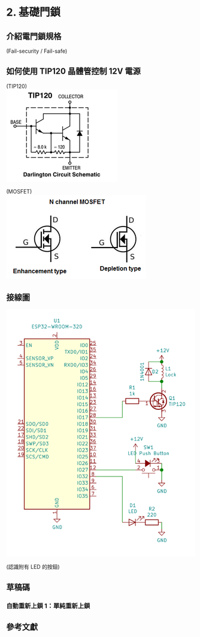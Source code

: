 # 2. 基礎門鎖

## 介紹電門鎖規格
(Fail-security / Fail-safe)  

## 如何使用 TIP120 晶體管控制 12V 電源
(TIP120)  
![TIP120](tip120.png "TIP120")

(MOSFET)  
![N 通道 場效應晶體管](N-channel-MOSFET.png "N通道 場效應晶體管")

## 接線圖
![Session 2 接線圖](session_2_1-schemactic.png "Session 2 接線圖")

(認識附有 LED 的按鈕)  

## 草稿碼

### 自動重新上鎖 1：單純重新上鎖

## 參考文獻
